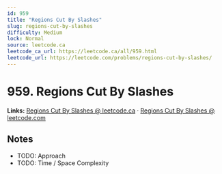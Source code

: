 ```yaml
--- 
id: 959
title: "Regions Cut By Slashes"
slug: regions-cut-by-slashes
difficulty: Medium
lock: Normal
source: leetcode.ca
leetcode_ca_url: https://leetcode.ca/all/959.html
leetcode_url: https://leetcode.com/problems/regions-cut-by-slashes/
---
```


# 959. Regions Cut By Slashes

**Links:** [Regions Cut By Slashes @ leetcode.ca](https://leetcode.ca/all/959.html) · [Regions Cut By Slashes @ leetcode.com](https://leetcode.com/problems/regions-cut-by-slashes/)

## Notes
- TODO: Approach
- TODO: Time / Space Complexity
